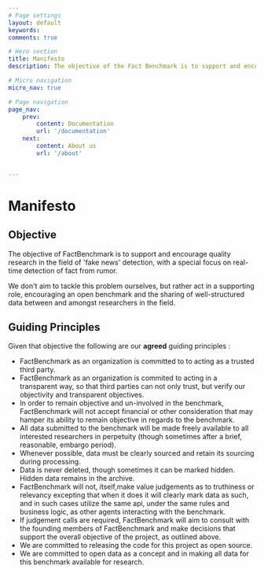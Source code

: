 ```yaml
---
# Page settings
layout: default
keywords:
comments: true

# Hero section
title: Manifesto
description: The objective of the Fact Benchmark is to support and encourage quality research in the field of 'fake news' detection. Our manifesto supports this objective by clearly outlining our commitment to open data, open code, objectivity and organizational transparency.

# Micro navigation
micro_nav: true

# Page navigation
page_nav:
    prev:
        content: Documentation
        url: '/documentation' 
    next:
        content: About us
        url: '/about' 


---
```


# Manifesto


## Objective

The objective of FactBenchmark is to support and encourage quality research in the field of 'fake news' detection, with a special focus on real-time detection of fact from rumor. 

We don't aim to tackle this problem ourselves, but rather act in a supporting role, encouraging an open benchmark and the sharing of well-structured data between and amongst researchers in the field. 

## Guiding Principles

Given that objective the following are our <b>agreed</b> guiding principles :

* FactBenchmark as an organization is committed to to acting as a trusted third party.
* FactBenchmark as an organization is commited to acting in a transparent way, so that third parties can not only trust, but verify our objectivity and transparent objectives.
* In order to remain objective and un-involved in the benchmark, FactBenchmark will not accept financial or other consideration that may hamper its ability to remain objective in regards to the benchmark. 
* All data submitted to the benchmark will be made freely available to all interested researchers in perpetuity (though sometimes after a brief, reasonable, embargo period).
* Whenever possible, data must be clearly sourced and retain its sourcing during processing. 
* Data is never deleted, though sometimes it can be marked hidden. Hidden data remains in the archive.
* FactBenchmark will not, itself,make value judgements as to truthiness or relevancy excepting that when it does it will clearly mark data as such, and in such cases utilize the same api, under the same rules and business logic, as other agents interacting with the benchmark. 
* If judgement calls are required, FactBenchmark will aim to consult with the founding members of FactBenchmark and make decisions that support the overall objective of the project, as outlined above.
* We are committed to releasing the code for this project as open source. 
* We are committed to open data as a concept and in making all data for this benchmark available for research.

